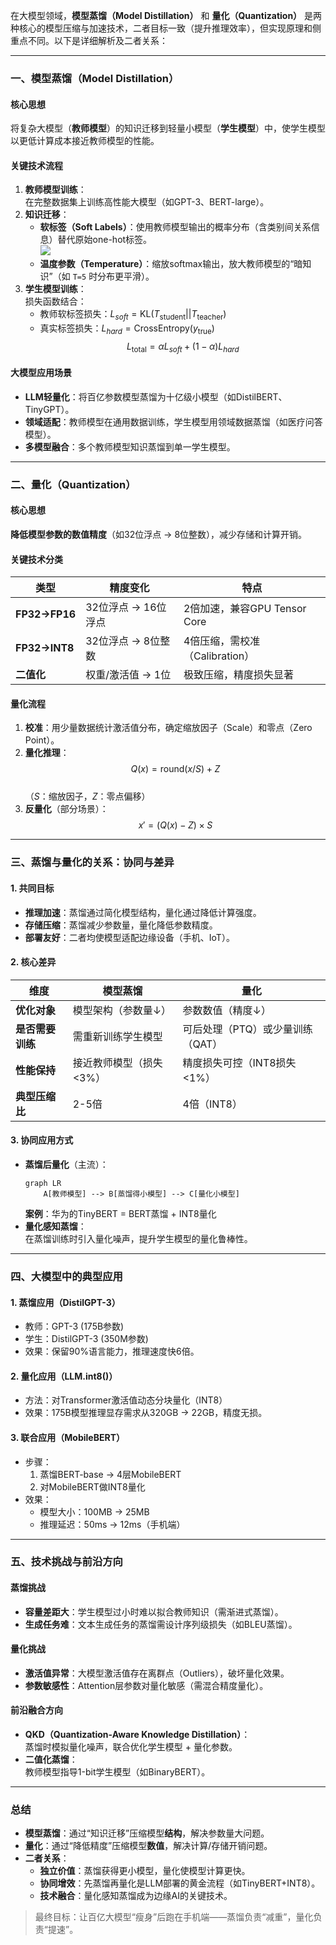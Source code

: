 在大模型领域，**模型蒸馏（Model Distillation）** 和 **量化（Quantization）** 是两种核心的模型压缩与加速技术，二者目标一致（提升推理效率），但实现原理和侧重点不同。以下是详细解析及二者关系：

---

### **一、模型蒸馏（Model Distillation）**
#### **核心思想**  
将复杂大模型（**教师模型**）的知识迁移到轻量小模型（**学生模型**）中，使学生模型以更低计算成本接近教师模型的性能。

#### **关键技术流程**  
1. **教师模型训练**：  
   在完整数据集上训练高性能大模型（如GPT-3、BERT-large）。  
2. **知识迁移**：  
   - **软标签（Soft Labels）**：使用教师模型输出的概率分布（含类别间关系信息）替代原始one-hot标签。  
     ![](https://miro.medium.com/v2/resize:fit:720/format:webp/1*T7kKbJ0qj0kE4nL6i3VQ9g.png)  
   - **温度参数（Temperature）**：缩放softmax输出，放大教师模型的“暗知识”（如 `T=5` 时分布更平滑）。  
3. **学生模型训练**：  
   损失函数结合：  
   - 教师软标签损失：$L_{soft} = \text{KL}(T_{\text{student}} || T_{\text{teacher}})$  
   - 真实标签损失：$L_{hard} = \text{CrossEntropy}(y_{\text{true}})$  
   $$L_{\text{total}} = \alpha L_{soft} + (1-\alpha) L_{hard}$$

#### **大模型应用场景**  
- **LLM轻量化**：将百亿参数模型蒸馏为十亿级小模型（如DistilBERT、TinyGPT）。  
- **领域适配**：教师模型在通用数据训练，学生模型用领域数据蒸馏（如医疗问答模型）。  
- **多模型融合**：多个教师模型知识蒸馏到单一学生模型。

---

### **二、量化（Quantization）**  
#### **核心思想**  
**降低模型参数的数值精度**（如32位浮点 → 8位整数），减少存储和计算开销。  

#### **关键技术分类**  
| **类型**       | 精度变化                 | 特点                          |  
|----------------|-------------------------|-------------------------------|  
| **FP32→FP16**  | 32位浮点 → 16位浮点       | 2倍加速，兼容GPU Tensor Core   |  
| **FP32→INT8**  | 32位浮点 → 8位整数        | 4倍压缩，需校准（Calibration） |  
| **二值化**     | 权重/激活值 → 1位        | 极致压缩，精度损失显著         |  

#### **量化流程**  
1. **校准**：用少量数据统计激活值分布，确定缩放因子（Scale）和零点（Zero Point）。  
2. **量化推理**：  
   $$Q(x) = \text{round}(x / S) + Z$$  
   （$S$：缩放因子，$Z$：零点偏移）  
3. **反量化**（部分场景）：  
   $$x' = (Q(x) - Z) \times S$$  

---

### **三、蒸馏与量化的关系：协同与差异**  
#### **1. 共同目标**  
- **推理加速**：蒸馏通过简化模型结构，量化通过降低计算强度。  
- **存储压缩**：蒸馏减少参数量，量化降低参数精度。  
- **部署友好**：二者均使模型适配边缘设备（手机、IoT）。

#### **2. 核心差异**  
| **维度**         | **模型蒸馏**                          | **量化**                          |  
|------------------|--------------------------------------|-----------------------------------|  
| **优化对象**     | 模型架构（参数量↓）                  | 参数数值（精度↓）                 |  
| **是否需要训练** | 需重新训练学生模型                   | 可后处理（PTQ）或少量训练（QAT）  |  
| **性能保持**     | 接近教师模型（损失<3%）              | 精度损失可控（INT8损失<1%）       |  
| **典型压缩比**   | 2-5倍                                | 4倍（INT8）                       |  

#### **3. 协同应用方式**  
- **蒸馏后量化**（主流）：  
  ```mermaid  
  graph LR  
      A[教师模型] --> B[蒸馏得小模型] --> C[量化小模型]  
  ```  
  **案例**：华为的TinyBERT = BERT蒸馏 + INT8量化  
- **量化感知蒸馏**：  
  在蒸馏训练时引入量化噪声，提升学生模型的量化鲁棒性。  

---

### **四、大模型中的典型应用**  
#### **1. 蒸馏应用（DistilGPT-3）**  
- 教师：GPT-3 (175B参数)  
- 学生：DistilGPT-3 (350M参数)  
- 效果：保留90%语言能力，推理速度快6倍。  

#### **2. 量化应用（LLM.int8()）**  
- 方法：对Transformer激活值动态分块量化（INT8）  
- 效果：175B模型推理显存需求从320GB → 22GB，精度无损。  

#### **3. 联合应用（MobileBERT）**  
- 步骤：  
  1. 蒸馏BERT-base → 4层MobileBERT  
  2. 对MobileBERT做INT8量化  
- 效果：  
  - 模型大小：100MB → 25MB  
  - 推理延迟：50ms → 12ms（手机端）  

---

### **五、技术挑战与前沿方向**  
#### **蒸馏挑战**  
- **容量差距大**：学生模型过小时难以拟合教师知识（需渐进式蒸馏）。  
- **生成任务难**：文本生成任务的蒸馏需设计序列级损失（如BLEU蒸馏）。  

#### **量化挑战**  
- **激活值异常**：大模型激活值存在离群点（Outliers），破坏量化效果。  
- **参数敏感性**：Attention层参数对量化敏感（需混合精度量化）。  

#### **前沿融合方向**  
- **QKD（Quantization-Aware Knowledge Distillation）**：  
  蒸馏时模拟量化噪声，联合优化学生模型 + 量化参数。  
- **二值化蒸馏**：  
  教师模型指导1-bit学生模型（如BinaryBERT）。  

---

### **总结**  
- **模型蒸馏**：通过“知识迁移”压缩模型**结构**，解决参数量大问题。  
- **量化**：通过“降低精度”压缩模型**数值**，解决计算/存储开销问题。  
- **二者关系**：  
  - **独立价值**：蒸馏获得更小模型，量化使模型计算更快。  
  - **协同增效**：先蒸馏再量化是LLM部署的黄金流程（如TinyBERT+INT8）。  
  - **技术融合**：量化感知蒸馏成为边缘AI的关键技术。  

> 最终目标：让百亿大模型“瘦身”后跑在手机端——蒸馏负责“减重”，量化负责“提速”。